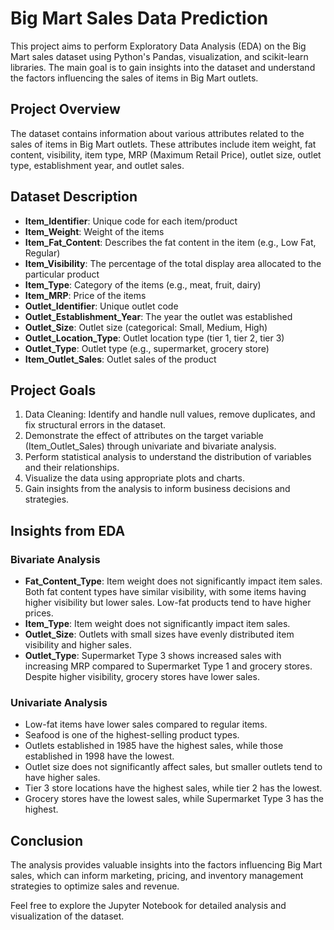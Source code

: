 # Big Mart Sales Data Prediction

This project aims to perform Exploratory Data Analysis (EDA) on the Big Mart sales dataset using Python's Pandas, visualization, and scikit-learn libraries. The main goal is to gain insights into the dataset and understand the factors influencing the sales of items in Big Mart outlets.

## Project Overview

The dataset contains information about various attributes related to the sales of items in Big Mart outlets. These attributes include item weight, fat content, visibility, item type, MRP (Maximum Retail Price), outlet size, outlet type, establishment year, and outlet sales.

## Dataset Description

- **Item_Identifier**: Unique code for each item/product
- **Item_Weight**: Weight of the items
- **Item_Fat_Content**: Describes the fat content in the item (e.g., Low Fat, Regular)
- **Item_Visibility**: The percentage of the total display area allocated to the particular product
- **Item_Type**: Category of the items (e.g., meat, fruit, dairy)
- **Item_MRP**: Price of the items
- **Outlet_Identifier**: Unique outlet code
- **Outlet_Establishment_Year**: The year the outlet was established
- **Outlet_Size**: Outlet size (categorical: Small, Medium, High)
- **Outlet_Location_Type**: Outlet location type (tier 1, tier 2, tier 3)
- **Outlet_Type**: Outlet type (e.g., supermarket, grocery store)
- **Item_Outlet_Sales**: Outlet sales of the product

## Project Goals

1. Data Cleaning: Identify and handle null values, remove duplicates, and fix structural errors in the dataset.
2. Demonstrate the effect of attributes on the target variable (Item_Outlet_Sales) through univariate and bivariate analysis.
3. Perform statistical analysis to understand the distribution of variables and their relationships.
4. Visualize the data using appropriate plots and charts.
5. Gain insights from the analysis to inform business decisions and strategies.

## Insights from EDA

### Bivariate Analysis

- **Fat_Content_Type**: Item weight does not significantly impact item sales. Both fat content types have similar visibility, with some items having higher visibility but lower sales. Low-fat products tend to have higher prices.
- **Item_Type**: Item weight does not significantly impact item sales.
- **Outlet_Size**: Outlets with small sizes have evenly distributed item visibility and higher sales.
- **Outlet_Type**: Supermarket Type 3 shows increased sales with increasing MRP compared to Supermarket Type 1 and grocery stores. Despite higher visibility, grocery stores have lower sales.

### Univariate Analysis

- Low-fat items have lower sales compared to regular items.
- Seafood is one of the highest-selling product types.
- Outlets established in 1985 have the highest sales, while those established in 1998 have the lowest.
- Outlet size does not significantly affect sales, but smaller outlets tend to have higher sales.
- Tier 3 store locations have the highest sales, while tier 2 has the lowest.
- Grocery stores have the lowest sales, while Supermarket Type 3 has the highest.

## Conclusion

The analysis provides valuable insights into the factors influencing Big Mart sales, which can inform marketing, pricing, and inventory management strategies to optimize sales and revenue.

Feel free to explore the Jupyter Notebook for detailed analysis and visualization of the dataset.
